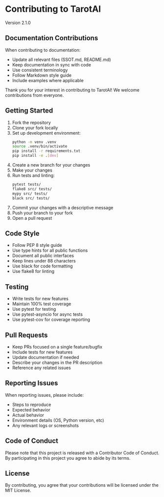 # Contributing to TarotAI

Version 2.1.0

## Documentation Contributions

When contributing to documentation:
- Update all relevant files (SSOT.md, README.md)
- Keep documentation in sync with code
- Use consistent terminology
- Follow Markdown style guide
- Include examples where applicable

Thank you for your interest in contributing to TarotAI! We welcome contributions from everyone.

## Getting Started

1. Fork the repository
2. Clone your fork locally
3. Set up development environment:
   ```bash
   python -m venv .venv
   source .venv/bin/activate
   pip install -r requirements.txt
   pip install -e .[dev]
   ```
4. Create a new branch for your changes
5. Make your changes
6. Run tests and linting:
   ```bash
   pytest tests/
   flake8 src/ tests/
   mypy src/ tests/
   black src/ tests/
   ```
7. Commit your changes with a descriptive message
8. Push your branch to your fork
9. Open a pull request

## Code Style

- Follow PEP 8 style guide
- Use type hints for all public functions
- Document all public interfaces
- Keep lines under 88 characters
- Use black for code formatting
- Use flake8 for linting

## Testing

- Write tests for new features
- Maintain 100% test coverage
- Use pytest for testing
- Use pytest-asyncio for async tests
- Use pytest-cov for coverage reporting

## Pull Requests

- Keep PRs focused on a single feature/bugfix
- Include tests for new features
- Update documentation if needed
- Describe your changes in the PR description
- Reference any related issues

## Reporting Issues

When reporting issues, please include:
- Steps to reproduce
- Expected behavior
- Actual behavior
- Environment details (OS, Python version, etc)
- Any relevant logs or screenshots

## Code of Conduct

Please note that this project is released with a Contributor Code of Conduct. By participating in this project you agree to abide by its terms.

## License

By contributing, you agree that your contributions will be licensed under the MIT License.

